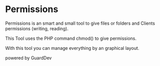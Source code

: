 Permissions
===========

Permissions is an smart and small tool to give files or folders and Clients permissions (writing, reading).

This Tool uses the PHP command chmod() to give permissions.

With this tool you can manage everything by an graphical layout.

powered by GuardDev
